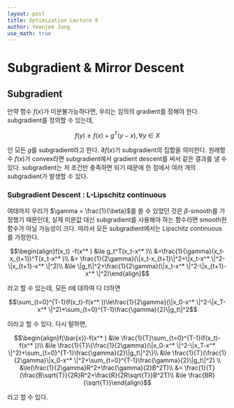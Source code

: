 ```yaml
---
layout: post
title: Optimization Lecture 9
author: Yeonjee Jung
use_math: true
---
```


# Subgradient & Mirror Descent

## Subgradient

만약 함수 $f(x)$가 미분불가능하다면, 우리는 임의의 gradient를 정해야 한다. subgradient를 정의할 수 있는데,

$$f(y) \ge f(x) + g^T(y-x), \forall y\in X$$

인 모든 $g$를 subgradient라고 한다. $\partial f(x)$가 subgradient의 집합을 의미한다. 원래함수 $f(x)$가 convex라면 subgradient에서 gradient descent를 써서 같은 결과를 낼 수 있다. subgradient는 저 조건만 충족하면 되기 때문에 한 점에서 여러 개의 subgradient가 발생할 수 있다.

### Subgradient Descent : L-Lipschitz continuous

여태까지 우리가 $\gamma = \frac{1}{\beta}$를 쓸 수 있었던 것은 $\beta$-smooth를 가정했기 때문인데, 실제 미분값 대신 subgradient를 사용해야 하는 함수라면 smooth한 함수가 아닐 가능성이 크다. 따라서 모든 subgradient에서는 Lipschitz continuous를 가정한다.

$$\begin{align}f(x_t) -f(x^* ) &\le g_t^T(x_t-x^* )\\
&=\frac{1}{\gamma}(x_t-x_{t+1})^T(x_t-x^* )\\
&= \frac{1}{2\gamma}(\|x_t-x_{t+1}\|^2+\|x_t-x^* \|^2-\|x_{t+1}-x^* \|^2)\\
&\le \|g_t\|^2+\frac{1}{2\gamma}(\|x_t-x^* \|^2-\|x_{t+1}-x^* \|^2)\end{align}$$

라고 할 수 있는데, 모든 $t$에 대하여 다 더하면

$$\sum_{t=0}^{T-1}(f(x_t)-f(x^* ))\le\frac{1}{2\gamma}(\|x_0-x^* \|^2-\|x_T-x^* \|^2)+\sum_{t=0}^{T-1}\frac{\gamma}{2}\|g_t\|^2$$

이라고 할 수 있다. 다시 말하면,

$$\begin{align}f(\bar{x})-f(x^* ) &\le \frac{1}{T}\sum_{t=0}^{T-1}(f(x_t)-f(x^* ))\\
&\le \frac{1}{T}\{\frac{1}{2\gamma}(\|x_0-x^* \|^2-\|x_T-x^* \|^2)+\sum_{t=0}^{T-1}\frac{\gamma}{2}\|g_t\|^2\}\\
&\le \frac{1}{T}(\frac{1}{2\gamma}\|x_0-x^* \|^2+\sum_{t=0}^{T-1}\frac{\gamma}{2}\|g_t\|^2) \\
&\le(\frac{1}{2\gamma}R^2+\frac{\gamma}{2}B^2T)\\
&= \frac{1}{T}(\frac{B\sqrt{T}}{2R}R^2+\frac{R}{2R\sqrt{T}}B^2T)\\
&\le \frac{BR}{\sqrt{T}}\end{align}$$

라고 할 수 있다.

